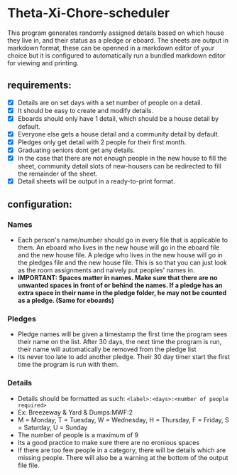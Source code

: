 # Theta-Xi-Chore-scheduler

This program generates randomly assigned details based on which house they live in, and their status as a pledge or eboard. The sheets are output in markdown format, these can be openned in a markdown editor of your choice but it is configured to automatically run a bundled markdown editor for viewing and printing.

## requirements:

- [x] Details are on set days with a set number of people on a detail.
- [x] It should be easy to create and modify details.
- [x] Eboards should only have 1 detail, which should be a house detail by default.
- [x] Everyone else gets a house detail and a community detail by default.
- [x] Pledges only get detail with 2 people for their first month.
- [x] Graduating seniors dont get any details.
- [x] In the case that there are not enough people in the new house to fill the sheet, community detail slots of new-housers can be redirected to fill the remainder of the sheet.
- [x] Detail sheets will be output in a ready-to-print format.

## configuration:
### Names

- Each person's name/number should go in every file that is applicable to them. An eboard who lives in the new house will go in the eboard file and the new house file. A pledge who lives in the new house will go in the pledges file and the new house file. This is so that you can just look as the room assignments and naively put peoples' names in.
- **IMPORTANT: Spaces matter in names. Make sure that there are no unwanted spaces in front of or behind the names. If a pledge has an extra space in their name in the pledge folder, he may not be counted as a pledge. (Same for eboards)**


### Pledges

- Pledge names will be given a timestamp the first time the program sees their name on the list. After 30 days, the next time the program is run, their name will automatically be removed from the pledge list
- Its never too late to add another pledge. Their 30 day timer start the first time the program is run with them.


### Details

- Details should be formatted as such: `<label>:<days>:<number of people required>` 
- Ex: Breezeway & Yard & Dumps:MWF:2
- M = Monday, T = Tuesday, W = Wednesday, H = Thursday, F = Friday, S = Saturday, U = Sunday
- The number of people is a maximum of 9
- Its a good practice to make sure there are no eronious spaces
- If there are too few people in a category, there will be details which are missing people. There will also be a warning at the bottom of the output file file.



